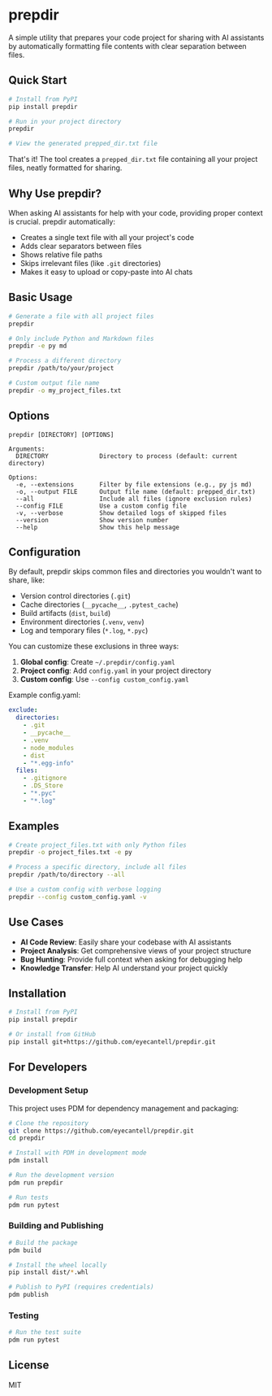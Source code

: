 # prepdir

A simple utility that prepares your code project for sharing with AI assistants by automatically formatting file contents with clear separation between files.

## Quick Start

```bash
# Install from PyPI
pip install prepdir

# Run in your project directory
prepdir

# View the generated prepped_dir.txt file
```

That's it! The tool creates a `prepped_dir.txt` file containing all your project files, neatly formatted for sharing.

## Why Use prepdir?

When asking AI assistants for help with your code, providing proper context is crucial. prepdir automatically:

* Creates a single text file with all your project's code
* Adds clear separators between files
* Shows relative file paths
* Skips irrelevant files (like `.git` directories)
* Makes it easy to upload or copy-paste into AI chats

## Basic Usage

```bash
# Generate a file with all project files
prepdir

# Only include Python and Markdown files
prepdir -e py md

# Process a different directory
prepdir /path/to/your/project

# Custom output file name
prepdir -o my_project_files.txt
```

## Options

```
prepdir [DIRECTORY] [OPTIONS]

Arguments:
  DIRECTORY              Directory to process (default: current directory)

Options:
  -e, --extensions       Filter by file extensions (e.g., py js md)
  -o, --output FILE      Output file name (default: prepped_dir.txt)
  --all                  Include all files (ignore exclusion rules)
  --config FILE          Use a custom config file
  -v, --verbose          Show detailed logs of skipped files
  --version              Show version number
  --help                 Show this help message
```

## Configuration

By default, prepdir skips common files and directories you wouldn't want to share, like:
- Version control directories (`.git`)
- Cache directories (`__pycache__`, `.pytest_cache`)
- Build artifacts (`dist`, `build`)
- Environment directories (`.venv`, `venv`)
- Log and temporary files (`*.log`, `*.pyc`)

You can customize these exclusions in three ways:

1. **Global config**: Create `~/.prepdir/config.yaml`
2. **Project config**: Add `config.yaml` in your project directory
3. **Custom config**: Use `--config custom_config.yaml`

Example config.yaml:
```yaml
exclude:
  directories:
    - .git
    - __pycache__
    - .venv
    - node_modules
    - dist
    - "*.egg-info"
  files:
    - .gitignore
    - .DS_Store
    - "*.pyc"
    - "*.log"
```

## Examples

```bash
# Create project_files.txt with only Python files
prepdir -o project_files.txt -e py

# Process a specific directory, include all files
prepdir /path/to/directory --all

# Use a custom config with verbose logging
prepdir --config custom_config.yaml -v
```

## Use Cases

- **AI Code Review**: Easily share your codebase with AI assistants
- **Project Analysis**: Get comprehensive views of your project structure
- **Bug Hunting**: Provide full context when asking for debugging help
- **Knowledge Transfer**: Help AI understand your project quickly

## Installation

```bash
# Install from PyPI
pip install prepdir

# Or install from GitHub
pip install git+https://github.com/eyecantell/prepdir.git
```

## For Developers

### Development Setup

This project uses PDM for dependency management and packaging:

```bash
# Clone the repository
git clone https://github.com/eyecantell/prepdir.git
cd prepdir

# Install with PDM in development mode
pdm install

# Run the development version
pdm run prepdir

# Run tests
pdm run pytest
```

### Building and Publishing

```bash
# Build the package
pdm build

# Install the wheel locally
pip install dist/*.whl

# Publish to PyPI (requires credentials)
pdm publish
```

### Testing

```bash
# Run the test suite
pdm run pytest
```

## License

MIT